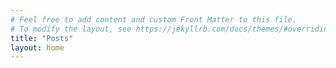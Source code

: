 ```yaml
---
# Feel free to add content and custom Front Matter to this file.
# To modify the layout, see https://jekyllrb.com/docs/themes/#overriding-theme-defaults
title: "Posts"
layout: home
---
```

